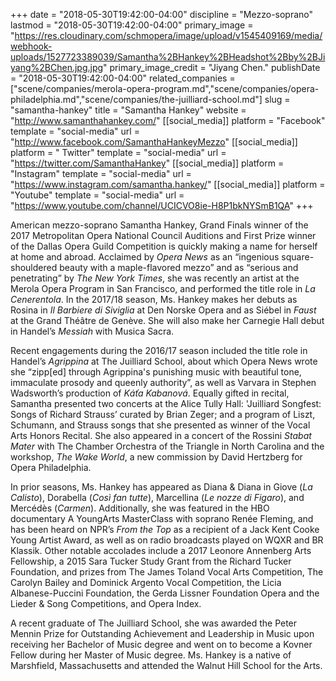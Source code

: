 +++
date = "2018-05-30T19:42:00-04:00"
discipline = "Mezzo-soprano"
lastmod = "2018-05-30T19:42:00-04:00"
primary_image = "https://res.cloudinary.com/schmopera/image/upload/v1545409169/media/webhook-uploads/1527723389039/Samantha%2BHankey%2BHeadshot%2Bby%2BJiyang%2BChen.jpg.jpg"
primary_image_credit = "Jiyang Chen."
publishDate = "2018-05-30T19:42:00-04:00"
related_companies = ["scene/companies/merola-opera-program.md","scene/companies/opera-philadelphia.md","scene/companies/the-juilliard-school.md"]
slug = "samantha-hankey"
title = "Samantha Hankey"
website = "http://www.samanthahankey.com/"
[[social_media]]
platform = "Facebook"
template = "social-media"
url = "http://www.facebook.com/SamanthaHankeyMezzo"
[[social_media]]
platform = " Twitter"
template = "social-media"
url = "https://twitter.com/SamanthaHankey"
[[social_media]]
platform = "Instagram"
template = "social-media"
url = "https://www.instagram.com/samantha.hankey/"
[[social_media]]
platform = "Youtube"
template = "social-media"
url = "https://www.youtube.com/channel/UCICVO8ie-H8P1bkNYSmB1QA"
+++

American mezzo-soprano Samantha Hankey, Grand Finals winner of the 2017 Metropolitan Opera National Council Auditions and First Prize winner of the Dallas Opera Guild Competition is quickly making a name for herself at home and abroad. Acclaimed by *Opera News* as an “ingenious square-shouldered beauty with a maple-flavored mezzo”  and as “serious and penetrating” by *The New York Times*, she was recently an artist at the Merola Opera Program in San Francisco, and performed the title role in *La Cenerentola*. In the 2017/18 season, Ms. Hankey makes her debuts as Rosina in *Il Barbiere di Siviglia* at Den Norske Opera and as Siébel in *Faust* at the Grand Théâtre de Genève. She will also make her Carnegie Hall debut in Handel’s *Messiah* with Musica Sacra. 

Recent engagements during the 2016/17 season included the title role in Handel’s *Agrippina* at The Juilliard School, about which Opera News wrote she “zipp[ed] through Agrippina's punishing music with beautiful tone, immaculate prosody and queenly authority”, as well as Varvara in Stephen Wadsworth’s production of *Káťa Kabanová*. Equally gifted in recital, Samantha presented two concerts at the Alice Tully Hall: 'Juilliard Songfest: Songs of Richard Strauss’ curated by Brian Zeger; and a program of Liszt, Schumann, and Strauss songs that she presented as winner of the Vocal Arts Honors Recital. She also appeared in a concert of the Rossini *Stabat Mater* with The Chamber Orchestra of the Triangle in North Carolina and the workshop, *The Wake World*, a new commission by David Hertzberg for Opera Philadelphia.

In prior seasons, Ms. Hankey has appeared as Diana & Diana in Giove (*La Calisto*), Dorabella (*Così fan tutte*), Marcellina (*Le nozze di Figaro*), and Mercédès (*Carmen*).  Additionally, she was  featured in the HBO documentary A YoungArts MasterClass with soprano Renée Fleming, and has been heard on NPR’s *From the Top* as a recipient of a Jack Kent Cooke Young Artist Award, as well as on radio broadcasts played on WQXR and BR Klassik. Other notable accolades include a 2017 Leonore Annenberg Arts Fellowship, a 2015 Sara Tucker Study Grant from the Richard Tucker Foundation, and prizes from The James Toland Vocal Arts Competition, The Carolyn Bailey and Dominick Argento Vocal Competition, the Licia Albanese-Puccini Foundation, the Gerda Lissner Foundation Opera and the Lieder & Song Competitions, and Opera Index. 

A recent graduate of The Juilliard School, she was awarded the Peter Mennin Prize for Outstanding Achievement and Leadership in Music upon receiving her Bachelor of Music degree and went on to become a Kovner Fellow during her Master of Music degree. Ms. Hankey is a native of Marshfield, Massachusetts and attended the Walnut Hill School for the Arts.

